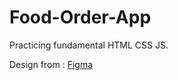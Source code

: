 # Food-Order-App

Practicing fundamental HTML CSS JS.

Design from : [Figma](https://www.figma.com/file/Hdgwo69Dym9vVsxbuPbl0h/Mobile-Restaurant-Menu)
